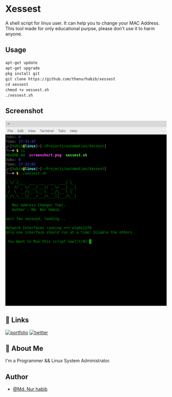 
# Xessest

A shell script for linux user. It can help you to change your MAC Address.
This tool made for only educational purpse, please don't use it to harm anyone.

## Usage
`apt-get update` <br>
`apt-get upgrade` <br>
`pkg install git` <br>
`git clone https://github.com/thenurhabib/xessest` <br>
`cd xessest` <br>
`chmod +x xessest.sh` <br>
`./xessest.sh` 



## Screenshot

![App Screenshot](./screenshot.png)


## 🔗 Links
[![portfolio](https://img.shields.io/badge/my_portfolio-000?style=for-the-badge&logo=ko-fi&logoColor=white)](https://www.nurhabib.ml/)
[![twitter](https://img.shields.io/badge/twitter-1DA1F2?style=for-the-badge&logo=twitter&logoColor=white)](https://twitter.com/mdnurhabib)


## 🚀 About Me
I'm a Programmer && Linux System Administrator.


## Author

- [@Md. Nur habib](https://www.github.com/thenurhabib)

